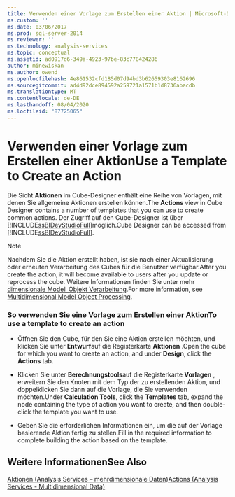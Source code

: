 ```yaml
---
title: Verwenden einer Vorlage zum Erstellen einer Aktion | Microsoft-Dokumentation
ms.custom: ''
ms.date: 03/06/2017
ms.prod: sql-server-2014
ms.reviewer: ''
ms.technology: analysis-services
ms.topic: conceptual
ms.assetid: ad0917d6-349a-4923-97be-83c778424286
author: minewiskan
ms.author: owend
ms.openlocfilehash: 4e861532cfd185d07d94bd3b62659303e8162696
ms.sourcegitcommit: ad4d92dce894592a259721a1571b1d8736abacdb
ms.translationtype: MT
ms.contentlocale: de-DE
ms.lasthandoff: 08/04/2020
ms.locfileid: "87725065"
---
```

# <a name="use-a-template-to-create-an-action"></a><span data-ttu-id="c08b9-102">Verwenden einer Vorlage zum Erstellen einer Aktion</span><span class="sxs-lookup"><span data-stu-id="c08b9-102">Use a Template to Create an Action</span></span>
  <span data-ttu-id="c08b9-103">Die Sicht **Aktionen** im Cube-Designer enthält eine Reihe von Vorlagen, mit denen Sie allgemeine Aktionen erstellen können.</span><span class="sxs-lookup"><span data-stu-id="c08b9-103">The **Actions** view in Cube Designer contains a number of templates that you can use to create common actions.</span></span> <span data-ttu-id="c08b9-104">Der Zugriff auf den Cube-Designer ist über [!INCLUDE[ssBIDevStudioFull](../../includes/ssbidevstudiofull-md.md)]möglich.</span><span class="sxs-lookup"><span data-stu-id="c08b9-104">Cube Designer can be accessed from [!INCLUDE[ssBIDevStudioFull](../../includes/ssbidevstudiofull-md.md)].</span></span>  
  
> [!NOTE]  
>  <span data-ttu-id="c08b9-105">Nachdem Sie die Aktion erstellt haben, ist sie nach einer Aktualisierung oder erneuten Verarbeitung des Cubes für die Benutzer verfügbar.</span><span class="sxs-lookup"><span data-stu-id="c08b9-105">After you create the action, it will become available to users after you update or reprocess the cube.</span></span> <span data-ttu-id="c08b9-106">Weitere Informationen finden Sie unter mehr [dimensionale Modell Objekt Verarbeitung](processing-a-multidimensional-model-analysis-services.md).</span><span class="sxs-lookup"><span data-stu-id="c08b9-106">For more information, see [Multidimensional Model Object Processing](processing-a-multidimensional-model-analysis-services.md).</span></span>  
  
### <a name="to-use-a-template-to-create-an-action"></a><span data-ttu-id="c08b9-107">So verwenden Sie eine Vorlage zum Erstellen einer Aktion</span><span class="sxs-lookup"><span data-stu-id="c08b9-107">To use a template to create an action</span></span>  
  
-   <span data-ttu-id="c08b9-108">Öffnen Sie den Cube, für den Sie eine Aktion erstellen möchten, und klicken Sie unter **Entwurf**auf die Registerkarte **Aktionen** .</span><span class="sxs-lookup"><span data-stu-id="c08b9-108">Open the cube for which you want to create an action, and under **Design**, click the **Actions** tab.</span></span>  
  
-   <span data-ttu-id="c08b9-109">Klicken Sie unter **Berechnungstools**auf die Registerkarte **Vorlagen** , erweitern Sie den Knoten mit dem Typ der zu erstellenden Aktion, und doppelklicken Sie dann auf die Vorlage, die Sie verwenden möchten.</span><span class="sxs-lookup"><span data-stu-id="c08b9-109">Under **Calculation Tools**, click the **Templates** tab, expand the node containing the type of action you want to create, and then double-click the template you want to use.</span></span>  
  
-   <span data-ttu-id="c08b9-110">Geben Sie die erforderlichen Informationen ein, um die auf der Vorlage basierende Aktion fertig zu stellen.</span><span class="sxs-lookup"><span data-stu-id="c08b9-110">Fill in the required information to complete building the action based on the template.</span></span>  
  
## <a name="see-also"></a><span data-ttu-id="c08b9-111">Weitere Informationen</span><span class="sxs-lookup"><span data-stu-id="c08b9-111">See Also</span></span>  
 [<span data-ttu-id="c08b9-112">Aktionen &#40;Analysis Services – mehrdimensionale Daten&#41;</span><span class="sxs-lookup"><span data-stu-id="c08b9-112">Actions &#40;Analysis Services - Multidimensional Data&#41;</span></span>](actions-analysis-services-multidimensional-data.md)  
  
  
